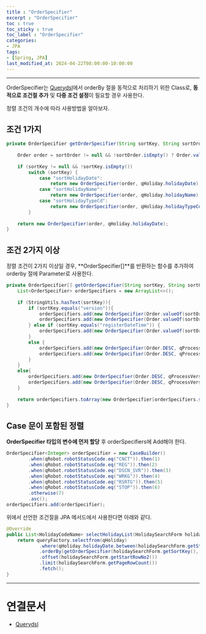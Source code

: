```yaml
---
title : "OrderSpecifier"
excerpt : "OrderSpecifier"
toc : true
toc_sticky : true
toc_label : "OrderSpecifier"
categories:
- JPA
tags:
- [Spring, JPA]
last_modified_at: 2024-04-22T08:00:00-10:00:00
---
```

  
---
  
 OrderSpecifier는 [Querydsl](../../jpa/jpa-Querydsl)에서 orderBy 절을 동적으로 처리하기 위한 Class로, **동적으로 조건절 추가** 및 **다중 조건 설정**이 필요할 경우 사용한다.

 정렬 조건의 개수에 따라 사용방법을 알아보자.
  
## 조건 1가지
  
```java
private OrderSpecifier getOrderSpecifier(String sortKey, String sortOrder) {  
  
    Order order = sortOrder != null && !sortOrder.isEmpty() ? Order.valueOf(sortOrder) : Order.ASC;  
  
    if (sortKey != null && !sortKey.isEmpty())  
        switch (sortKey) {  
            case "sortHolidayDate":  
                return new OrderSpecifier(order, qHoliday.holidayDate);  
            case "sortHolidayName":  
                return new OrderSpecifier(order, qHoliday.holidayName);  
            case "sortHolidayTypeCd":  
                return new OrderSpecifier(order, qHoliday.holidayTypeCode);  
        }  
  
    return new OrderSpecifier(order, qHoliday.holidayDate);  
}
```
  
## 조건 2가지 이상
 정렬 조건이 2가지 이상일 경우, **OrderSpecifier[]**를 반환하는 함수를 추가하여 orderby 절에 Parameter로 사용한다.
  
```java
private OrderSpecifier[] getOrderSpecifier(String sortKey, String sortOrder) {  
    List<OrderSpecifier> orderSpecifiers = new ArrayList<>();  
  
    if (StringUtils.hasText(sortKey)){  
        if (sortKey.equals("version")){  
            orderSpecifiers.add(new OrderSpecifier(Order.valueOf(sortOrder), qProcessVersion.majorVersion));  
            orderSpecifiers.add(new OrderSpecifier(Order.valueOf(sortOrder), qProcessVersion.minorVersion));  
        } else if (sortKey.equals("registerDateTime")) {  
            orderSpecifiers.add(new OrderSpecifier(Order.valueOf(sortOrder), qProcessVersion.registerDateTime));  
        }  
        else {  
            orderSpecifiers.add(new OrderSpecifier(Order.DESC, qProcessVersion.majorVersion));  
            orderSpecifiers.add(new OrderSpecifier(Order.DESC, qProcessVersion.minorVersion));  
        }  
    }  
    else{  
        orderSpecifiers.add(new OrderSpecifier(Order.DESC, qProcessVersion.majorVersion));  
        orderSpecifiers.add(new OrderSpecifier(Order.DESC, qProcessVersion.minorVersion));  
    }  
  
    return orderSpecifiers.toArray(new OrderSpecifier[orderSpecifiers.size()]);  
}
```
  
## Case 문이 포함된 정렬
 **OrderSpecifier 타입의 변수에 먼저 할당** 후 orderSpecifiers에 Add해야 한다.
  
```java
OrderSpecifier<Integer> orderSpecifier = new CaseBuilder()  
        .when(qRobot.robotStatusCode.eq("CNCT")).then(1)  
        .when(qRobot.robotStatusCode.eq("REG")).then(2)   
        .when(qRobot.robotStatusCode.eq("DSCN_SVR")).then(3)  
        .when(qRobot.robotStatusCode.eq("WRKG")).then(4)  
        .when(qRobot.robotStatusCode.eq("RSRTG")).then(5)  
        .when(qRobot.robotStatusCode.eq("STOP")).then(6)  
        .otherwise(7)
        .asc();  
orderSpecifiers.add(orderSpecifier);
```
  
 위에서 선언한 조건절을 JPA 메서드에서 사용한다면 아래와 같다.
  
```java
@Override  
public List<HolidayCodeName> selectHolidayList(HolidaySearchForm holidaySearchForm) {  
    return queryFactory.selectfrom(qHoliday)
            .where(qHoliday.holidayDate.between(holidaySearchForm.getStartDate(), holidaySearchForm.getEndDate()))  
            .orderBy(getOrderSpecifier(holidaySearchForm.getSortKey(), holidaySearchForm.getSortOrder()))  
            .offset(holidaySearchForm.getStartRowNo2())  
            .limit(holidaySearchForm.getPageRowCount())  
            .fetch();  
}
```
  
---
  
# 연결문서
- [Querydsl](../../jpa/jpa-Querydsl)